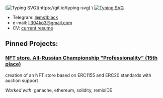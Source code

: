 [![Typing SVG](https://readme-typing-svg.demolab.com?font=Inter&weight=600&size=30&duration=3500&pause=2000&color=0B2631&repeat=false&width=435&lines=Hi%2C+i'm+Ms1black!)](https://git.io/typing-svg) \
[![Typing SVG](https://readme-typing-svg.demolab.com?font=Inter&weight=600&duration=3500&pause=10000&color=0B2631&repeat=false&width=435&lines=engineer+student+at+BMSTU)](https://git.io/typing-svg)

* Telegram: [@ms1black](https://t.me/ms1black)
* e-mail: li304ko3@gmail.com
* CV: [current resume](#) 


## Pinned Projects: 

### [NFT store. All-Russian Championship "Professionality" (15th place)]()
creation of an NFT store based on ERC1155 and ERC20 standards with auction support

*Worked with*: ganache, ethereum, solidity, remixIDE

